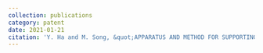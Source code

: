 ```yaml
---
collection: publications
category: patent
date: 2021-01-21
citation: 'Y. Ha and M. Song, &quot;APPARATUS AND METHOD FOR SUPPORTING TIME SYNCHRONIZATION BETWEEN AN UNMANNED VEHICLE AND OTHER UNMANNED VEHICLES,&quot; <i>KOR-Registration No. 10-2208580B1,</i>' 2021
---
```

